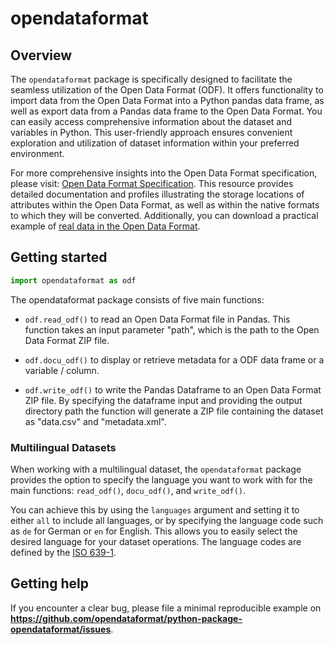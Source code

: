 # opendataformat 

## Overview

The `opendataformat` package is specifically designed to facilitate the seamless utilization of the Open Data Format (ODF). It offers functionality to import data from the Open Data Format into a Python pandas data frame, as well as export data from a Pandas data frame to the Open Data Format. You can easily access comprehensive information about the dataset and variables in Python. This user-friendly approach ensures convenient exploration and utilization of dataset information within your preferred environment.

For more comprehensive insights into the Open Data Format specification, please visit: [Open Data Format Specification](https://opendataformat.github.io/specification). This resource provides detailed documentation and profiles illustrating the storage locations of attributes within the Open Data Format, as well as within the native formats to which they will be converted. Additionally, you can download a practical example of [real data in the Open Data Format](https://opendataformat.github.io/files/example_dataset.zip).


## Getting started

``` py
import opendataformat as odf
```

The opendataformat package consists of five main functions:

- `odf.read_odf()` to read an Open Data Format file in Pandas. This function takes an input parameter "path", which is the path to the Open Data Format ZIP file.

- `odf.docu_odf()` to display or retrieve metadata for a ODF data frame or a variable / column.

- `odf.write_odf()` to write the Pandas Dataframe to an Open Data Format ZIP file. By specifying the dataframe input and providing the output directory path the function will generate a ZIP file containing the dataset as "data.csv" and "metadata.xml".


### Multilingual Datasets

When working with a multilingual dataset, the `opendataformat` package provides the option to specify the language you want to work with for the main functions: `read_odf()`, `docu_odf()`, and `write_odf()`.
 
You can achieve this by using the `languages` argument and setting it to either `all` to include all languages, or by specifying the language code such as `de` for German or `en` for English. 
This allows you to easily select the desired language for your dataset operations.
The language codes are defined by the [ISO 639-1](https://de.wikipedia.org/wiki/Liste_der_ISO-639-1-Codes).


## Getting help

If you encounter a clear bug, please file a minimal reproducible example
on **https://github.com/opendataformat/python-package-opendataformat/issues**. 
